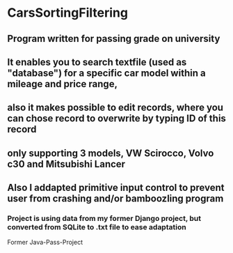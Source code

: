 # CarsSortingFiltering
## Program written for passing grade on university
## It enables you to search textfile (used as "database") for a specific car model within a mileage and price range, 
## also it makes possible to edit records, where you can chose record to overwrite by typing ID of this record
## only supporting 3 models, VW Scirocco, Volvo c30 and Mitsubishi Lancer
## Also I addapted primitive input control to prevent user from crashing and/or bamboozling program
### Project is using data from my former Django project, but converted from SQLite to .txt file to ease adaptation
Former Java-Pass-Project
